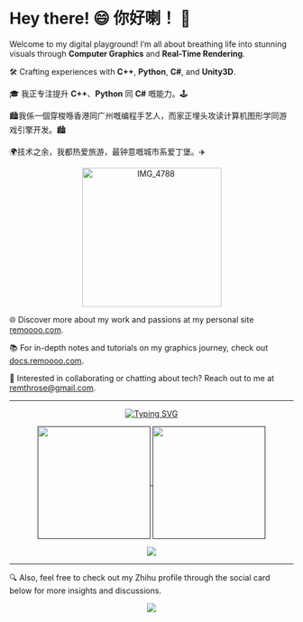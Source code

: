 # Hey there! 😄 你好喇！ 👋

Welcome to my digital playground! I’m all about breathing life into stunning visuals through **Computer Graphics** and **Real-Time Rendering**.

🛠 Crafting experiences with **C++**, **Python**, **C#**, and **Unity3D**.

🎓 我正专注提升 **C++**、**Python** 同 **C#** 嘅能力。🕹️

🏙️我係一個穿梭喺香港同广州嘅编程手艺人，而家正埋头攻读计算机图形学同游戏引擎开发。🏙️

🌍技术之余，我都热爱旅游，最钟意嘅城市系爱丁堡。✈️

<p align="center">
  <img title="" src="https://github.com/Remyuu/Remyuu/assets/64857501/0653fb73-ae2f-4e8c-b6cf-16eed7c451fc" alt="IMG_4788" data-align="center" width="247">
</p>

🌐 Discover more about my work and passions at my personal site [remoooo.com](https://remoooo.com). 

📚 For in-depth notes and tutorials on my graphics journey, check out [docs.remoooo.com](https://docs.remoooo.com). 

📧 Interested in collaborating or chatting about tech? Reach out to me at [remthrose@gmail.com](mailto:remthrose@gmail.com). 

----

<p align="center">
  <a href=""><img src="https://readme-typing-svg.demolab.com?font=Fira+Code&size=21&duration=500&pause=200&center=true&vCenter=true&random=false&width=550&separator=%3D&lines=print(%22Hello%2C+World!%22)%3Decho+%22Hello%2C+World!%22%3Dfun+main()+%7B+println(%22Hello%2C+World!%22)+%7D%3DSystem.Console.WriteLine(%22Hello%2C+World!%22);%3D%3C%3Fphp+echo+%22Hello%2C+World!%22;+%3F%3E" alt="Typing SVG" /></a>
</p>

<p align="center">
  <a href="">
    <img height=200 align="center" src="https://github-readme-stats.vercel.app/api?username=Remyuu&show_icons=true&theme=radical" />
  </a>
  <a href="">
    <img height=200 align="center" src="https://github-readme-stats.vercel.app/api/top-langs?username=Remyuu&layout=compact&langs_count=8&card_width=320&theme=radical" />
  </a>
</p>

<p align="center">
  <img alig src="https://github-profile-trophy.vercel.app/?username=Remyuu&column=5&theme=onedark" />
</p>

----

🔍 Also, feel free to check out my Zhihu profile through the social card below for more insights and discussions.

<p align="center">
  <a href="https://www.zhihu.com/people/ycjc-90">
    <img src="https://stats.justsong.cn/api/zhihu?username=ycjc-90&theme=dark"  />
  </a>
</p>

<!--
**Remyuu/Remyuu** is a ✨ _special_ ✨ repository because its `README.md` (this file) appears on your GitHub profile.

<img src="https://stats.justsong.cn/api/zhihu?username=ycjc-90&theme=dark"  />

Here are some ideas to get you started:

- 🔭 I’m currently working on ...
- 🌱 I’m currently learning ...
- 👯 I’m looking to collaborate on ...
- 🤔 I’m looking for help with ...
- 💬 Ask me about ...
- 📫 How to reach me: ...
- 😄 Pronouns: ...
- ⚡ Fun fact: ...
-->
